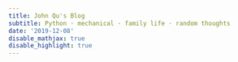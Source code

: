 ```yaml
---
title: John Qu's Blog
subtitle: Python · mechanical · family life · random thoughts
date: '2019-12-08'
disable_mathjax: true
disable_highlight: true
---
```

